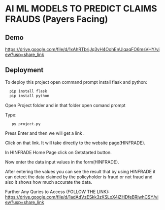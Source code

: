 
# AI ML MODELS TO PREDICT CLAIMS FRAUDS (Payers Facing)
 
## Demo

https://drive.google.com/file/d/1xAhRTbrjJq3vH4OohEnUlqaqFO6msVHY/view?usp=share_link


## Deployment

To deploy this project open command prompt install flask and python: 

```bash
  pip install flask
  pip install python

```
Open Project folder and in that folder open comand prompt

Type:
```bash
   py project.py 

```
Press Enter and then we will get a link .

Click on that link.
 It will take directly to the website page(HINFRADE).

In HINFRADE  Home Page click on Getstarted button.

Now enter the data input values in the form(HINFRADE).

After entering the values you can see  the result that by using HINFRADE it can detect the data  claimed by the policyholder is fraud or not fraud and also it shows how much accurate the data.

Further Any Quries to Access (FOLLOW THE LINK): https://drive.google.com/file/d/1adAdVzESkk3zKSLoX4iZHDfeBRjwhCSY/view?usp=share_link

 
 

